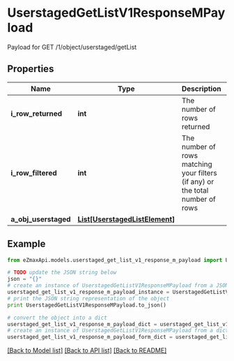 # UserstagedGetListV1ResponseMPayload

Payload for GET /1/object/userstaged/getList

## Properties

Name | Type | Description | Notes
------------ | ------------- | ------------- | -------------
**i_row_returned** | **int** | The number of rows returned | 
**i_row_filtered** | **int** | The number of rows matching your filters (if any) or the total number of rows | 
**a_obj_userstaged** | [**List[UserstagedListElement]**](UserstagedListElement.md) |  | 

## Example

```python
from eZmaxApi.models.userstaged_get_list_v1_response_m_payload import UserstagedGetListV1ResponseMPayload

# TODO update the JSON string below
json = "{}"
# create an instance of UserstagedGetListV1ResponseMPayload from a JSON string
userstaged_get_list_v1_response_m_payload_instance = UserstagedGetListV1ResponseMPayload.from_json(json)
# print the JSON string representation of the object
print UserstagedGetListV1ResponseMPayload.to_json()

# convert the object into a dict
userstaged_get_list_v1_response_m_payload_dict = userstaged_get_list_v1_response_m_payload_instance.to_dict()
# create an instance of UserstagedGetListV1ResponseMPayload from a dict
userstaged_get_list_v1_response_m_payload_form_dict = userstaged_get_list_v1_response_m_payload.from_dict(userstaged_get_list_v1_response_m_payload_dict)
```
[[Back to Model list]](../README.md#documentation-for-models) [[Back to API list]](../README.md#documentation-for-api-endpoints) [[Back to README]](../README.md)


